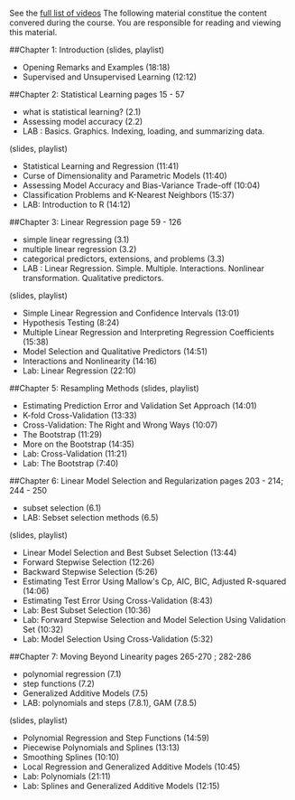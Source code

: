 See the [full list of videos](http://www.dataschool.io/15-hours-of-expert-machine-learning-videos/)
The following material constitue the content convered during the course. You are responsible for reading and viewing this material. 

##Chapter 1: Introduction 
(slides, playlist)

- Opening Remarks and Examples (18:18)
- Supervised and Unsupervised Learning (12:12)




##Chapter 2: Statistical Learning 
pages 15 - 57
- what is statistical learning? (2.1)  
- Assessing model accuracy (2.2)  
- LAB : Basics. Graphics. Indexing, loading, and summarizing data.   


(slides, playlist)

- Statistical Learning and Regression (11:41)
- Curse of Dimensionality and Parametric Models (11:40)
- Assessing Model Accuracy and Bias-Variance Trade-off (10:04)
- Classification Problems and K-Nearest Neighbors (15:37)
- LAB: Introduction to R (14:12)


##Chapter 3: Linear Regression 
page 59 - 126  
- simple linear regressing (3.1)
- multiple linear regression (3.2)  
- categorical predictors, extensions, and problems (3.3)  
- LAB : Linear Regression. Simple. Multiple. Interactions. Nonlinear transformation. Qualitative predictors.  


(slides, playlist)

- Simple Linear Regression and Confidence Intervals (13:01)
- Hypothesis Testing (8:24)
- Multiple Linear Regression and Interpreting Regression Coefficients (15:38)
- Model Selection and Qualitative Predictors (14:51)
- Interactions and Nonlinearity (14:16)
- Lab: Linear Regression (22:10)


##Chapter 5: Resampling Methods 
(slides, playlist)

- Estimating Prediction Error and Validation Set Approach (14:01)
- K-fold Cross-Validation (13:33)
- Cross-Validation: The Right and Wrong Ways (10:07)
- The Bootstrap (11:29)
- More on the Bootstrap (14:35)
- Lab: Cross-Validation (11:21)
- Lab: The Bootstrap (7:40)


##Chapter 6: Linear Model Selection and Regularization
pages 203 - 214; 244 - 250
- subset selection (6.1)  
- LAB: Sebset selection methods (6.5)

(slides, playlist)

- Linear Model Selection and Best Subset Selection (13:44)
- Forward Stepwise Selection (12:26)
- Backward Stepwise Selection (5:26)
- Estimating Test Error Using Mallow's Cp, AIC, BIC, Adjusted R-squared (14:06)
- Estimating Test Error Using Cross-Validation (8:43)
- Lab: Best Subset Selection (10:36)
- Lab: Forward Stepwise Selection and Model Selection Using Validation Set (10:32)
- Lab: Model Selection Using Cross-Validation (5:32)


##Chapter 7: Moving Beyond Linearity 
pages 265-270 ; 282-286 
- polynomial regression (7.1)  
- step functions (7.2)  
- Generalized Additive Models (7.5)
- LAB: polynomials and steps (7.8.1), GAM (7.8.5)

(slides, playlist)

- Polynomial Regression and Step Functions (14:59)
- Piecewise Polynomials and Splines (13:13)
- Smoothing Splines (10:10)
- Local Regression and Generalized Additive Models (10:45)
- Lab: Polynomials (21:11)
- Lab: Splines and Generalized Additive Models (12:15)
